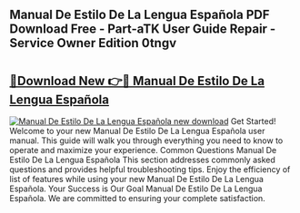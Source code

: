 ## Manual De Estilo De La Lengua Española PDF Download Free - Part-aTK User Guide Repair - Service Owner Edition 0tngv

# <h2><a href="http://cf20331.oget.top/?id=Manual+De+Estilo+De+La+Lengua+Espa%c3%b1ola">🔗Download New 👉🔴 Manual De Estilo De La Lengua Española</a></h2>

[![Manual De Estilo De La Lengua Española new download](https://i.imgur.com/5g1atiW.png)](http://cf20331.oget.top/?id=Manual+De+Estilo+De+La+Lengua+Espa%c3%b1ola)
Get Started! Welcome to your new Manual De Estilo De La Lengua Española user manual. This guide will walk you through everything you need to know to operate and maximize your experience. Common Questions Manual De Estilo De La Lengua Española This section addresses commonly asked questions and provides helpful troubleshooting tips. Enjoy the efficiency of list of features while using your new Manual De Estilo De La Lengua Española. Your Success is Our Goal Manual De Estilo De La Lengua Española. We are committed to ensuring your complete satisfaction.
